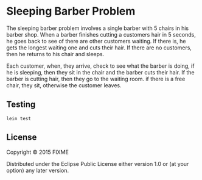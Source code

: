 # Sleeping Barber Problem

The sleeping barber problem involves a single barber with 5 chairs in his barber shop.
When a barber finishes cutting a customers hair in 5 seconds, he goes back to see of 
there are other customers waiting. If there is, he gets the longest waiting one 
and cuts their hair.
If there are no customers, then he returns to his chair and sleeps.

Each customer, when, they arrive, check to see what the barber is doing,
 if he is sleeping, then they sit in the chair
and the barber cuts their hair. If the barber is cutting hair, then they go to
 the waiting room. if there is a free chair,
they sit, otherwise the customer leaves.

## Testing

    lein test

## License

Copyright © 2015 FIXME

Distributed under the Eclipse Public License either version 1.0 or (at
your option) any later version.
